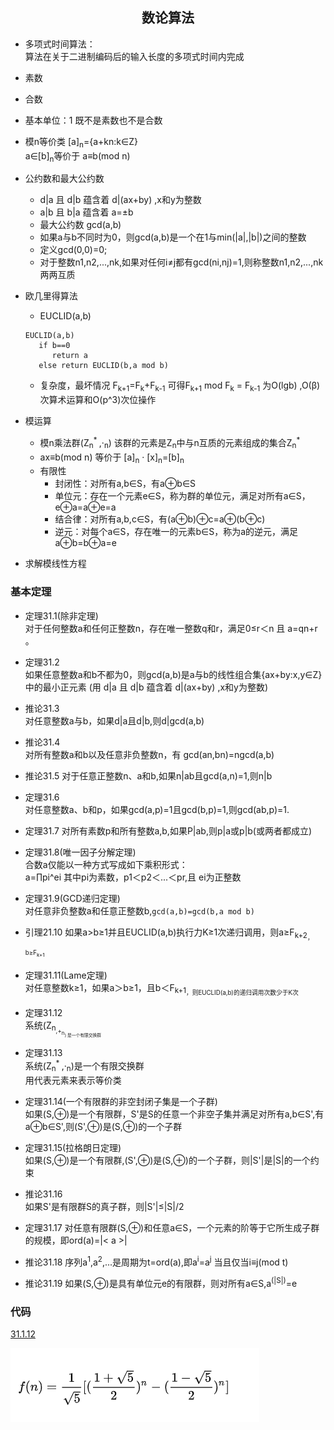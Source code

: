 ## <center>数论算法</center>

* 多项式时间算法：  
  算法在关于二进制编码后的输入长度的多项式时间内完成
* 素数
* 合数
* 基本单位：1 既不是素数也不是合数
* 模n等价类 [a]<sub>n</sub>={a+kn:k∈Z}    
  a∈[b]<sub>n</sub>等价于 a≡b(mod n)

* 公约数和最大公约数
  - d|a 且 d|b 蕴含着 d|(ax+by) ,x和y为整数
  - a|b 且 b|a 蕴含着 a=±b
  - 最大公约数 gcd(a,b)
  - 如果a与b不同时为0，则gcd(a,b)是一个在1与min(|a|,|b|)之间的整数
  - 定义gcd(0,0)=0;
  - 对于整数n1,n2,...,nk,如果对任何i≠j都有gcd(ni,nj)=1,则称整数n1,n2,...,nk两两互质 

* 欧几里得算法
  - EUCLID(a,b)
  ```
  EUCLID(a,b)
     if b==0
        return a
     else return EUCLID(b,a mod b)
  ```
  - 复杂度，最坏情况 F<sub>k+1</sub>=F<sub>k</sub>+F<sub>k-1</sub> 可得F<sub>k+1</sub> mod F<sub>k</sub> = F<sub>k-1</sub> 为O(lgb) ,O(β)次算术运算和O(p^3)次位操作

* 模运算
  - 模n乘法群(Z<sub>n</sub><sup>* </sup>,·<sub>n</sub>)  该群的元素是Z<sub>n</sub>中与n互质的元素组成的集合Z<sub>n</sub><sup>* </sup>
  - ax≡b(mod n) 等价于 [a]<sub>n</sub> · [x]<sub>n</sub>=[b]<sub>n</sub>
  - 有限性
    - 封闭性：对所有a,b∈S，有a⊕b∈S
    - 单位元：存在一个元素e∈S，称为群的单位元，满足对所有a∈S，e⊕a=a⊕e=a
    - 结合律：对所有a,b,c∈S，有(a⊕b)⊕c=a⊕(b⊕c)
    - 逆元：对每个a∈S，存在唯一的元素b∈S，称为a的逆元，满足a⊕b=b⊕a=e

* 求解模线性方程




### 基本定理

* 定理31.1(除非定理)  
  对于任何整数a和任何正整数n，存在唯一整数q和r，满足0≤r＜n 且 a=qn+r 。  
* 定理31.2  
  如果任意整数a和b不都为0，则gcd(a,b)是a与b的线性组合集{ax+by:x,y∈Z}中的最小正元素
  (用 d|a 且 d|b 蕴含着 d|(ax+by) ,x和y为整数)

* 推论31.3  
  对任意整数a与b，如果d|a且d|b,则d|gcd(a,b)

* 推论31.4  
  对所有整数a和b以及任意非负整数n，有
  gcd(an,bn)=ngcd(a,b)

* 推论31.5
  对于任意正整数n、a和b,如果n|ab且gcd(a,n)=1,则n|b

* 定理31.6  
  对任意整数a、b和p，如果gcd(a,p)=1且gcd(b,p)=1,则gcd(ab,p)=1.

* 定理31.7
  对所有素数p和所有整数a,b,如果P|ab,则p|a或p|b(或两者都成立)
 
* 定理31.8(唯一因子分解定理)  
  合数a仅能以一种方式写成如下乘积形式：  
  a=∏pi^ei 其中pi为素数，p1＜p2＜...＜pr,且 ei为正整数

* 定理31.9(GCD递归定理)  
  对任意非负整数a和任意正整数b,`gcd(a,b)=gcd(b,a mod b)`

* 引理21.10
  如果a>b≥1并且EUCLID(a,b)执行力K≥1次递归调用，则a≥F<sub>k+2<sub>，b≥F<sub>k+1<sub>

* 定理31.11(Lame定理)  
  对任意整数k≥1，如果a＞b≥1，且b＜F<sub>k+1<sub>，则EUCLID(a,b)的递归调用次数少于K次

* 定理31.12  
  系统(Z<sub>n<sub>,+<sub>n<sub>) 是一个有限交换群

* 定理31.13  
  系统(Z<sub>n</sub><sup>* </sup>,·<sub>n</sub>)是一个有限交换群  
  用代表元素来表示等价类

* 定理31.14(一个有限群的非空封闭子集是一个子群)  
  如果(S,⊕)是一个有限群，S'是S的任意一个非空子集并满足对所有a,b∈S',有a⊕b∈S',则(S',⊕)是(S,⊕)的一个子群

* 定理31.15(拉格朗日定理)  
  如果(S,⊕)是一个有限群,(S',⊕)是(S,⊕)的一个子群，则|S'|是|S|的一个约束

* 推论31.16  
  如果S'是有限群S的真子群，则|S'|≤|S|/2

* 定理31.17 
  对任意有限群(S,⊕)和任意a∈S，一个元素的阶等于它所生成子群的规模，即ord(a)=|< a >|

* 推论31.18
  序列a<sup>1</sup>,a<sup>2</sup>,...是周期为t=ord(a),即a<sup>i</sup>=a<sup>j</sup> 当且仅当i≡j(mod t)

* 推论31.19 
  如果(S,⊕)是具有单位元e的有限群，则对所有a∈S,a<sup>(|S|)</sup>=e
### 代码

[31.1.12](../codes/md31.cpp)



![fiberlist](../image/fiberlist.png)